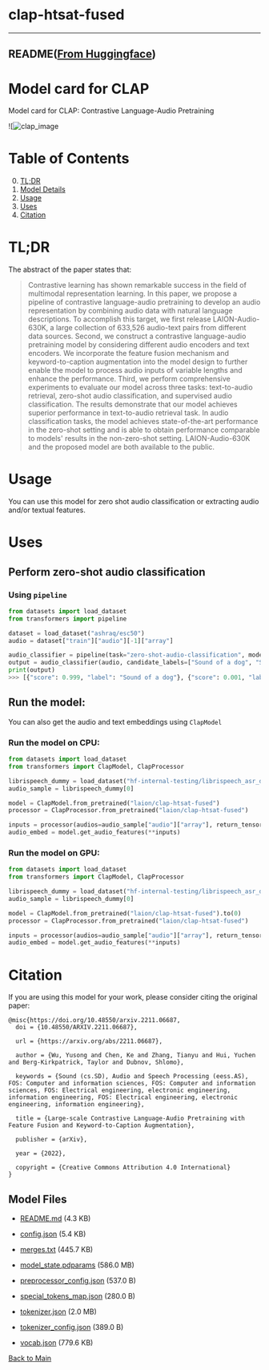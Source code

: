 
# clap-htsat-fused
---


## README([From Huggingface](https://huggingface.co/laion/clap-htsat-fused))


# Model card for CLAP

Model card for CLAP: Contrastive Language-Audio Pretraining

![![clap_image](https://s3.amazonaws.com/moonup/production/uploads/1678811100805-62441d1d9fdefb55a0b7d12c.png)


#  Table of Contents

0. [TL;DR](#TL;DR)
1. [Model Details](#model-details)
2. [Usage](#usage)
3. [Uses](#uses)
4. [Citation](#citation)

# TL;DR

The abstract of the paper states that: 

> Contrastive learning has shown remarkable success in the field of multimodal representation learning. In this paper, we propose a pipeline of contrastive language-audio pretraining to develop an audio representation by combining audio data with natural language descriptions. To accomplish this target, we first release LAION-Audio-630K, a large collection of 633,526 audio-text pairs from different data sources. Second, we construct a contrastive language-audio pretraining model by considering different audio encoders and text encoders. We incorporate the feature fusion mechanism and keyword-to-caption augmentation into the model design to further enable the model to process audio inputs of variable lengths and enhance the performance. Third, we perform comprehensive experiments to evaluate our model across three tasks: text-to-audio retrieval, zero-shot audio classification, and supervised audio classification. The results demonstrate that our model achieves superior performance in text-to-audio retrieval task. In audio classification tasks, the model achieves state-of-the-art performance in the zero-shot setting and is able to obtain performance comparable to models' results in the non-zero-shot setting. LAION-Audio-630K and the proposed model are both available to the public.


# Usage

You can use this model for zero shot audio classification or extracting audio and/or textual features.

# Uses

## Perform zero-shot audio classification

### Using `pipeline`

```python
from datasets import load_dataset
from transformers import pipeline

dataset = load_dataset("ashraq/esc50")
audio = dataset["train"]["audio"][-1]["array"]

audio_classifier = pipeline(task="zero-shot-audio-classification", model="laion/clap-htsat-fused")
output = audio_classifier(audio, candidate_labels=["Sound of a dog", "Sound of vaccum cleaner"])
print(output)
>>> [{"score": 0.999, "label": "Sound of a dog"}, {"score": 0.001, "label": "Sound of vaccum cleaner"}]
```

## Run the model:

You can also get the audio and text embeddings using `ClapModel`

### Run the model on CPU:

```python
from datasets import load_dataset
from transformers import ClapModel, ClapProcessor

librispeech_dummy = load_dataset("hf-internal-testing/librispeech_asr_dummy", "clean", split="validation")
audio_sample = librispeech_dummy[0]

model = ClapModel.from_pretrained("laion/clap-htsat-fused")
processor = ClapProcessor.from_pretrained("laion/clap-htsat-fused")

inputs = processor(audios=audio_sample["audio"]["array"], return_tensors="pt")
audio_embed = model.get_audio_features(**inputs)
```

### Run the model on GPU:

```python
from datasets import load_dataset
from transformers import ClapModel, ClapProcessor

librispeech_dummy = load_dataset("hf-internal-testing/librispeech_asr_dummy", "clean", split="validation")
audio_sample = librispeech_dummy[0]

model = ClapModel.from_pretrained("laion/clap-htsat-fused").to(0)
processor = ClapProcessor.from_pretrained("laion/clap-htsat-fused")

inputs = processor(audios=audio_sample["audio"]["array"], return_tensors="pt").to(0)
audio_embed = model.get_audio_features(**inputs)
```


# Citation

If you are using this model for your work, please consider citing the original paper:
```
@misc{https://doi.org/10.48550/arxiv.2211.06687,
  doi = {10.48550/ARXIV.2211.06687},
  
  url = {https://arxiv.org/abs/2211.06687},
  
  author = {Wu, Yusong and Chen, Ke and Zhang, Tianyu and Hui, Yuchen and Berg-Kirkpatrick, Taylor and Dubnov, Shlomo},
  
  keywords = {Sound (cs.SD), Audio and Speech Processing (eess.AS), FOS: Computer and information sciences, FOS: Computer and information sciences, FOS: Electrical engineering, electronic engineering, information engineering, FOS: Electrical engineering, electronic engineering, information engineering},
  
  title = {Large-scale Contrastive Language-Audio Pretraining with Feature Fusion and Keyword-to-Caption Augmentation},
  
  publisher = {arXiv},
  
  year = {2022},
  
  copyright = {Creative Commons Attribution 4.0 International}
}
```



## Model Files

- [README.md](https://paddlenlp.bj.bcebos.com/models/community/laion/clap-htsat-fused/README.md) (4.3 KB)

- [config.json](https://paddlenlp.bj.bcebos.com/models/community/laion/clap-htsat-fused/config.json) (5.4 KB)

- [merges.txt](https://paddlenlp.bj.bcebos.com/models/community/laion/clap-htsat-fused/merges.txt) (445.7 KB)

- [model_state.pdparams](https://paddlenlp.bj.bcebos.com/models/community/laion/clap-htsat-fused/model_state.pdparams) (586.0 MB)

- [preprocessor_config.json](https://paddlenlp.bj.bcebos.com/models/community/laion/clap-htsat-fused/preprocessor_config.json) (537.0 B)

- [special_tokens_map.json](https://paddlenlp.bj.bcebos.com/models/community/laion/clap-htsat-fused/special_tokens_map.json) (280.0 B)

- [tokenizer.json](https://paddlenlp.bj.bcebos.com/models/community/laion/clap-htsat-fused/tokenizer.json) (2.0 MB)

- [tokenizer_config.json](https://paddlenlp.bj.bcebos.com/models/community/laion/clap-htsat-fused/tokenizer_config.json) (389.0 B)

- [vocab.json](https://paddlenlp.bj.bcebos.com/models/community/laion/clap-htsat-fused/vocab.json) (779.6 KB)


[Back to Main](../../)
